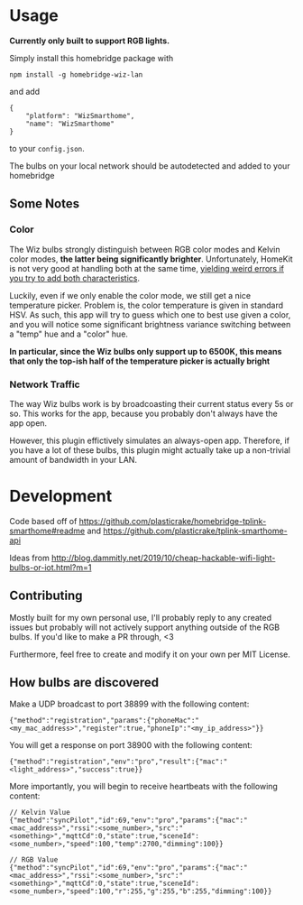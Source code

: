 # Usage

**Currently only built to support RGB lights.**

Simply install this homebridge package with
```
npm install -g homebridge-wiz-lan
```
and add
```
{
    "platform": "WizSmarthome",
    "name": "WizSmarthome"
}
```
to your `config.json`. 

The bulbs on your local network should be autodetected and added to your homebridge

## Some Notes

### Color

The Wiz bulbs strongly distinguish between RGB color modes and Kelvin color modes, **the latter being significantly brighter**. Unfortunately, HomeKit is not very good at handling both at the same time, [yielding weird errors if you try to add both characteristics](https://github.com/home-assistant/home-assistant/pull/30756). 

Luckily, even if we only enable the color mode, we still get a nice temperature picker. Problem is, the color temperature is given in standard HSV. As such, this app will try to guess which one to best use given a color, and you will notice some significant brightness variance switching between a "temp" hue and a "color" hue.

**In particular, since the Wiz bulbs only support up to 6500K, this means that only the top-ish half of the temperature picker is actually bright**
### Network Traffic
The way Wiz bulbs work is by broadcoasting their current status every 5s or so. This works for the app, because you probably don't always have the app open.

However, this plugin effictively simulates an always-open app. Therefore, if you have a lot of these bulbs, this plugin might actually take up a non-trivial amount of bandwidth in your LAN.

# Development

Code based off of https://github.com/plasticrake/homebridge-tplink-smarthome#readme and https://github.com/plasticrake/tplink-smarthome-api


Ideas from http://blog.dammitly.net/2019/10/cheap-hackable-wifi-light-bulbs-or-iot.html?m=1

## Contributing

Mostly built for my own personal use, I'll probably reply to any created issues but probably will not actively support anything outside of the RGB bulbs. If you'd like to make a PR through, <3
 
Furthermore, feel free to create and modify it on your own per MIT License.

## How bulbs are discovered

Make a UDP broadcast to port 38899 with the following content:

```
{"method":"registration","params":{"phoneMac":"<my_mac_address>","register":true,"phoneIp":"<my_ip_address>"}}
```

You will get a response on port 38900 with the following content:

```
{"method":"registration","env":"pro","result":{"mac":"<light_address>","success":true}}
```

More importantly, you will begin to receive heartbeats with the following content:

```
// Kelvin Value
{"method":"syncPilot","id":69,"env":"pro","params":{"mac":"<mac_address>","rssi":<some_number>,"src":"<something>","mqttCd":0,"state":true,"sceneId":<some_number>,"speed":100,"temp":2700,"dimming":100}}

// RGB Value
{"method":"syncPilot","id":69,"env":"pro","params":{"mac":"<mac_address>","rssi":<some_number>,"src":"<something>","mqttCd":0,"state":true,"sceneId":<some_number>,"speed":100,"r":255,"g":255,"b":255,"dimming":100}}
```
